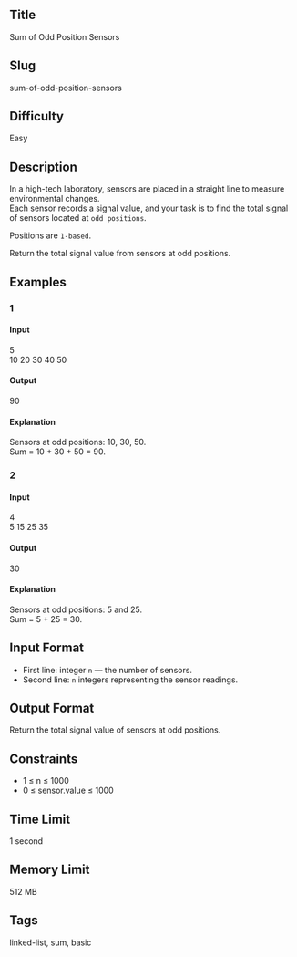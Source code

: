 ## Title
Sum of Odd Position Sensors

## Slug
sum-of-odd-position-sensors

## Difficulty
Easy

## Description

In a high-tech laboratory, sensors are placed in a straight line to measure environmental changes.  
Each sensor records a signal value, and your task is to find the total signal of sensors located at `odd positions`.

Positions are `1-based`.

Return the total signal value from sensors at odd positions.

## Examples

### 1

#### Input
5  
10 20 30 40 50  

#### Output
90  

#### Explanation
Sensors at odd positions: 10, 30, 50.  
Sum = 10 + 30 + 50 = 90.

### 2

#### Input
4  
5 15 25 35  

#### Output
30  

#### Explanation
Sensors at odd positions: 5 and 25.  
Sum = 5 + 25 = 30.

## Input Format
- First line: integer `n` — the number of sensors.  
- Second line: `n` integers representing the sensor readings.

## Output Format
Return the total signal value of sensors at odd positions.

## Constraints
- 1 ≤ n ≤ 1000  
- 0 ≤ sensor.value ≤ 1000  

## Time Limit
1 second

## Memory Limit
512 MB

## Tags
linked-list, sum, basic
